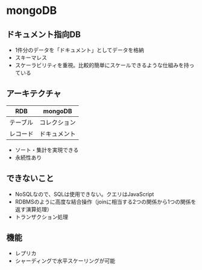 # mongoDB

## ドキュメント指向DB
- 1件分のデータを「ドキュメント」としてデータを格納
- スキーマレス
- スケーラビリティを重視。比較的簡単にスケールできるような仕組みを持っている

## アーキテクチャ
|RDB|mongoDB|
|---|---|
|テーブル|コレクション|
|レコード|ドキュメント|

- ソート・集計を実現できる
- 永続性あり

## できないこと
- NoSQLなので、SQLは使用できない。クエリはJavaScript
- RDBMSのように高度な結合操作（joinに相当する2つの関係から1つの関係を返す演算処理）
- トランザクション処理

## 機能
- レプリカ
- シャーディングで水平スケーリングが可能
